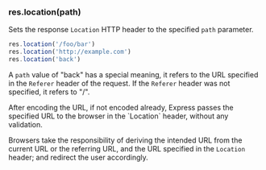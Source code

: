 <h3 id='res.location'>res.location(path)</h3>

Sets the response `Location` HTTP header to the specified `path` parameter.

```js
res.location('/foo/bar')
res.location('http://example.com')
res.location('back')
```

A `path` value of "back" has a special meaning, it refers to the URL specified in the `Referer` header of the request. If the `Referer` header was not specified, it refers to "/".

<div class='doc-box doc-warn' markdown="1">
After encoding the URL, if not encoded already, Express passes the specified URL to the browser in the `Location` header,
without any validation.

Browsers take the responsibility of deriving the intended URL from the current URL
or the referring URL, and the URL specified in the `Location` header; and redirect the user accordingly.
</div>
